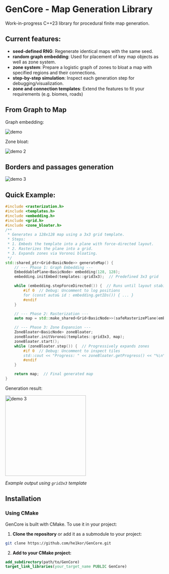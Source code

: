 # GenCore - Map Generation Library

Work-in-progress C++23 library for procedural finite map generation.

## Current features:
- **seed-defined RNG**: Regenerate identical maps with the same seed.
- **random graph embedding**: Used for placement of key map objects as well as zone system.
- **zone system**: Prepare a logistic graph of zones to bloat a map with specified regions and their connections.
- **step-by-step simulation**: Inspect each generation step for debugging/visualization.
- **zone and connection templates**: Extend the features to fit your requirements (e.g. biomes, roads)

## From Graph to Map
Graph embedding:

![demo](https://github.com/user-attachments/assets/017bf8c5-7ca0-4f19-917d-68f625d18965)

Zone bloat:

![demo 2](https://github.com/user-attachments/assets/09b12063-5f3b-4624-9d1b-5494754b1af5)

## Borders and passages generation
![demo 3](https://github.com/user-attachments/assets/502451ad-8c0d-492b-a178-14d4f4656873)


## Quick Example:

```cpp
#include <rasterization.h>
#include <templates.h>
#include <embedding.h>
#include <grid.h>
#include <zone_bloater.h>
/**
 * Generates a 128x128 map using a 3x3 grid template.
 * Steps:
 * 1. Embeds the template into a plane with force-directed layout.
 * 2. Rasterizes the plane into a grid.
 * 3. Expands zones via Voronoi bloating.
 */
std::shared_ptr<Grid<BasicNode>> generateMap() {
    // --- Phase 1: Graph Embedding ---
    EmbeddablePlane<BasicNode> embedding(128, 128);
    embedding.initEmbed(templates::grid3x3);  // Predefined 3x3 grid

    while (embedding.stepForceDirected()) {  // Runs until layout stabilizes
        #if 0  // Debug: Uncomment to log positions
        for (const auto& id : embedding.getIDs()) { ... }
        #endif
    }

    // --- Phase 2: Rasterization ---
    auto map = std::make_shared<Grid<BasicNode>>(safeRasterizePlane(embedding));

    // --- Phase 3: Zone Expansion ---
    ZoneBloater<BasicNode> zoneBloater;
    zoneBloater.initVoronoi(templates::grid3x3, map);
    zoneBloater.start();
    while (zoneBloater.step()) {  // Progressively expands zones
        #if 0  // Debug: Uncomment to inspect tiles
        std::cout << "Progress: " << zoneBloater.getProgress() << "%\n";
        #endif
    }

    return map;  // Final generated map
}
```
Generation result:

<img width="256" height="256" alt="demo 3" src="https://github.com/user-attachments/assets/7a821efe-d1f4-4566-b7c6-094732f336ca" />

*Example output using `grid3x3` template* 

## Installation

### Using CMake

GenCore is built with CMake. To use it in your project:

1. **Clone the repository** or add it as a submodule to your project:
  ```bash
  git clone https://github.com/he1kor/GenCore.git
  ```

2. **Add to your CMake project:**
  ```CMake
  add_subdirectory(path/to/GenCore)
  target_link_libraries(your_target_name PUBLIC GenCore)
  ```
